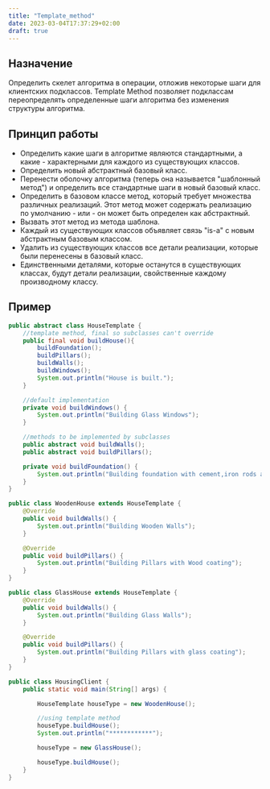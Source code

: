 ```yaml
---
title: "Template_method"
date: 2023-03-04T17:37:29+02:00
draft: true
---
```


## Назначение

Определить скелет алгоритма в операции, отложив некоторые шаги для клиентских подклассов. Template Method позволяет подклассам переопределять определенные шаги алгоритма без изменения структуры алгоритма.

## Принцип работы

-   Определить какие шаги в алгоритме являются стандартными, а какие - характерными для каждого из существующих классов.
-   Определить новый абстрактный базовый класс.
-   Перенести оболочку алгоритма (теперь она называется "шаблонный метод") и определить все стандартные шаги в новый базовый класс.
-   Определить в базовом классе метод, который требует множества различных реализаций. Этот метод может содержать реализацию по умолчанию - или - он может быть определен как абстрактный.
-   Вызвать этот метод из метода шаблона.
-   Каждый из существующих классов объявляет связь "is-a" с новым абстрактным базовым классом.
-   Удалить из существующих классов все детали реализации, которые были перенесены в базовый класс.
-   Единственными деталями, которые останутся в существующих классах, будут детали реализации, свойственные каждому производному классу.

## Пример

```java
public abstract class HouseTemplate {
	//template method, final so subclasses can't override
	public final void buildHouse(){
		buildFoundation();
		buildPillars();
		buildWalls();
		buildWindows();
		System.out.println("House is built.");
	}

	//default implementation
	private void buildWindows() {
		System.out.println("Building Glass Windows");
	}

	//methods to be implemented by subclasses
	public abstract void buildWalls();
	public abstract void buildPillars();

	private void buildFoundation() {
		System.out.println("Building foundation with cement,iron rods and sand");
	}
}

public class WoodenHouse extends HouseTemplate {
	@Override
	public void buildWalls() {
		System.out.println("Building Wooden Walls");
	}

	@Override
	public void buildPillars() {
		System.out.println("Building Pillars with Wood coating");
	}
}

public class GlassHouse extends HouseTemplate {
	@Override
	public void buildWalls() {
		System.out.println("Building Glass Walls");
	}

	@Override
	public void buildPillars() {
		System.out.println("Building Pillars with glass coating");
	}
}

public class HousingClient {
	public static void main(String[] args) {

		HouseTemplate houseType = new WoodenHouse();

		//using template method
		houseType.buildHouse();
		System.out.println("************");

		houseType = new GlassHouse();

		houseType.buildHouse();
	}
}
```

